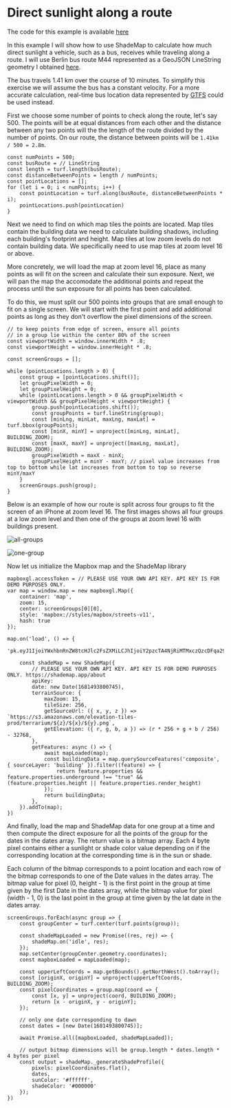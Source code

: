 # Direct sunlight along a route

The code for this example is available [here](/examples/route.html)

In this example I will show how to use ShadeMap to calculate how much direct sunlight a vehicle, such as a bus, receives while traveling along a route. I will use Berlin bus route M44 represented as a GeoJSON LineString geometry I obtained [here](https://umap.openstreetmap.fr/en/datalayer/2737191/).

The bus travels 1.41 km over the course of 10 minutes. To simplify this exercise we will assume the bus has a constant velocity. For a more accurate calculation, real-time bus location data represented by [GTFS](https://gtfs.org/) could be used instead.

First we choose some number of points to check along the route, let's say 500. The points will be at equal distances from each other and the distance between any two points will the the length of the route divided by the number of points. On our route, the distance between points will be `1.41km / 500 = 2.8m`.

```
const numPoints = 500;
const busRoute = // LineString
const length = turf.length(busRoute);
const distanceBetweenPoints = length / numPoints;
const pointLocations = [];
for (let i = 0; i < numPoints; i++) {
    const pointLocation = turf.along(busRoute, distanceBetweenPoints * i);
    pointLocations.push(pointLocation)
}
```

Next we need to find on which map tiles the points are located. Map tiles contain the building data we need to calculate building shadows, including each building's footprint and height. Map tiles at low zoom levels do not contain building data. We specifically need to use map tiles at zoom level 16 or above.

More concretely, we will load the map at zoom level 16, place as many points as will fit on the screen and calculate their sun exposure. Next, we will pan the map the accomodate the additional points and repeat the process until the sun exposure for all points has been calculated.

To do this, we must split our 500 points into groups that are small enough to fit on a single screen. We will start with the first point and add additional points as long as they don't overflow the pixel dimensions of the screen.

```
// to keep points from edge of screen, ensure all points
// in a group lie within the center 80% of the screen
const viewportWidth = window.innerWidth * .8;
const viewportHeight = window.innerHeight * .8;

const screenGroups = [];

while (pointLocations.length > 0) {
    const group = [pointLocations.shift()];
    let groupPixelWidth = 0;
    let groupPixelHeight = 0;
    while (pointLocations.length > 0 && groupPixelWidth < viewportWidth && groupPixelHeight < viewportHeight) {
        group.push(pointLocations.shift());
        const groupPoints = turf.lineString(group);
        const [minLng, minLat, maxLng, maxLat] = turf.bbox(groupPoints);
        const [minX, minY] = unproject([minLng, minLat], BUILDING_ZOOM);
        const [maxX, maxY] = unproject([maxLng, maxLat], BUILDING_ZOOM);
        groupPixelWidth = maxX - minX;
        groupPixelHeight = minY - maxY; // pixel value increases from top to bottom while lat increases from bottom to top so reverse minY/maxY
    }
    screenGroups.push(group);
}
```

Below is an example of how our route is split across four groups to fit the screen of an iPhone at zoom level 16. The first images shows all four groups at a low zoom level and then one of the groups at zoom level 16 with buildings present.

![all-groups](/images/route/all-groups.png)

![one-group](/images/route/one-group.png)

Now let us initialize the Mapbox map and the ShadeMap library

```
mapboxgl.accessToken = // PLEASE USE YOUR OWN API KEY. API KEY IS FOR DEMO PURPOSES ONLY.
var map = window.map = new mapboxgl.Map({
    container: 'map',
    zoom: 15,
    center: screenGroups[0][0],
    style: 'mapbox://styles/mapbox/streets-v11',
    hash: true
});

map.on('load', () => {
    'pk.eyJ1IjoiYWxhbnRnZW8tcHJlc2FsZXMiLCJhIjoiY2pzcTA4NjRiMTMxczQzcDFqa29maXk3bSJ9.pVYNTFKfcOXA_U_5TUwDWw';

    const shadeMap = new ShadeMap({
        // PLEASE USE YOUR OWN API KEY. API KEY IS FOR DEMO PURPOSES ONLY. https://shademap.app/about
        apiKey: 
        date: new Date(1681493800745),
        terrainSource: {
            maxZoom: 15,
            tileSize: 256,
            getSourceUrl: ({ x, y, z }) => `https://s3.amazonaws.com/elevation-tiles-prod/terrarium/${z}/${x}/${y}.png`,
            getElevation: ({ r, g, b, a }) => (r * 256 + g + b / 256) - 32768,
        },
        getFeatures: async () => {
            await mapLoaded(map);
            const buildingData = map.querySourceFeatures('composite', { sourceLayer: 'building' }).filter((feature) => {
                return feature.properties && feature.properties.underground !== "true" && (feature.properties.height || feature.properties.render_height)
            });
            return buildingData;
        },
    }).addTo(map);
})
```

And finally, load the map and ShadeMap data for one group at a time and then compute the direct exposure for all the points of the group for the dates in the dates array. The return value is a bitmap array. Each 4 byte pixel contains either a sunlight or shade color value depending on if the corresponding location at the corresponding time is in the sun or shade. 

Each column of the bitmap corresponds to a point location and each row of the bitmap corresponds to one of the Date values in the dates array. The bitmap value for pixel (0, height - 1) is the first point in the group at time given by the first Date in the dates array, while the bitmap value for pixel (width - 1, 0) is the last point in the group at time given by the lat date in the dates array.

```
screenGroups.forEach(async group => {
    const groupCenter = turf.center(turf.points(group));

    const shadeMapLoaded = new Promise((res, rej) => {
        shadeMap.on('idle', res);
    });
    map.setCenter(groupCenter.geometry.coordinates);
    const mapboxLoaded = mapLoaded(map);

    const upperLeftCoords = map.getBounds().getNorthWest().toArray();
    const [originX, originY] = unproject(upperLeftCoords, BUILDING_ZOOM);
    const pixelCoordinates = group.map(coord => {
        const [x, y] = unproject(coord, BUILDING_ZOOM);
        return [x - originX, y - originY];
    });
    
    // only one date corresponding to dawn
    const dates = [new Date(1681493800745)];

    await Promise.all([mapboxLoaded, shadeMapLoaded]);

    // output bitmap dimensions will be group.length * dates.length * 4 bytes per pixel
    const output = shadeMap._generateShadeProfile({
        pixels: pixelCoordinates.flat(),
        dates,
        sunColor: '#ffffff',
        shadeColor: '#000000'
    });
})
```